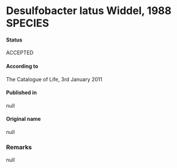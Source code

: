 # Desulfobacter latus Widdel, 1988 SPECIES

#### Status
ACCEPTED

#### According to
The Catalogue of Life, 3rd January 2011

#### Published in
null

#### Original name
null

### Remarks
null